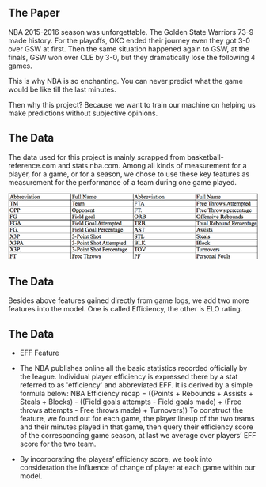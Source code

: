 

## The Paper

NBA 2015-2016 season was unforgettable. The Golden State Warriors 73-9 made history.
For the playoffs, OKC ended their journey even they got 3-0 over GSW at first.
Then the same situation happened again to GSW, at the finals, GSW won over CLE
by 3-0, but they dramatically lose the following 4 games.

This is why NBA is so enchanting. You can never predict what the game would be
like till the last minutes.

Then why this project? Because we want to train our machine on helping us make 
predictions without subjective opinions.

## The Data

The data used for this project is mainly scrapped from basketball-reference.com
and stats.nba.com. Among all kinds of measurement for a player, for a game, or
for a season, we chose to use these key features as measurement for the performance
of a team during one game played.

![Features](../paper/images/Features.png)

## The Data

Besides above features gained directly from game logs, we add two more features
into the model. One is called Efficiency, the other is ELO rating.

## The Data
- EFF Feature

- The NBA publishes online all the basic statistics recorded officially by the 
league. Individual player efficiency is expressed there by a stat referred to
as 'efficiency' and abbreviated EFF. It is derived by a simple formula below:
NBA Efficiency recap = ((Points + Rebounds + Assists + Steals + Blocks) - ((Field goals attempts - Field goals made) + (Free throws attempts - Free throws made) + Turnovers))
To construct the feature, we found out for each game, the player lineup of the
two teams and their minutes played in that game, then query their efficiency
score of the corresponding game season, at last we average over players’ EFF
score for the two team. 

- By incorporating the players’ efficiency score, we took into consideration the
influence of change of player at each game within our model. 








